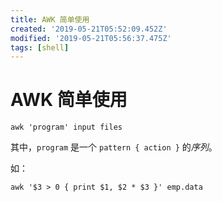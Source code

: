 ```yaml
---
title: AWK 简单使用
created: '2019-05-21T05:52:09.452Z'
modified: '2019-05-21T05:56:37.475Z'
tags: [shell]
---
```


# AWK 简单使用

```shell 
awk 'program' input files
```

其中，`program` 是一个 `pattern { action }` 的*序列*。

如：

```shell
awk '$3 > 0 { print $1, $2 * $3 }' emp.data
```
